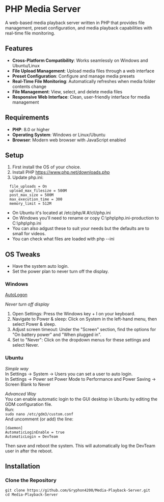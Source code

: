 # PHP Media Server

A web-based media playback server written in PHP that provides file management, preset configuration, and media playback capabilities with real-time file monitoring.

## Features

- **Cross-Platform Compatibility**: Works seamlessly on Windows and Ubuntu/Linux
- **File Upload Management**: Upload media files through a web interface
- **Preset Configuration**: Configure and manage media presets
- **Real-Time File Monitoring**: Automatically refreshes when media folder contents change
- **File Management**: View, select, and delete media files
- **Responsive Web Interface**: Clean, user-friendly interface for media management

## Requirements

- **PHP**: 8.0 or higher
- **Operating System**: Windows or Linux/Ubuntu
- **Browser**: Modern web browser with JavaScript enabled

## Setup

1. First install the OS of your choice.
2. Install PHP <https://www.php.net/downloads.php>
3. Update php.ini:
```
  file_uploads = On
  upload_max_filesize = 500M
  post_max_size = 500M
  max_execution_time = 300
  memory_limit = 512M
```
- On Ubuntu it's located at /etc/php/#.#/cli/php.ini
- On Windows you'll need to rename or copy C:\php\php.ini-production to C:\php\php.ini
- You can also adgust these to suit your needs but the defaults are to small for videos.
- You can check what files are loaded with php --ini

## OS Tweaks
- Have the system auto login. 
- Set the power plan to never turn off the display. 

### Windows 
[AutoLogon](https://learn.microsoft.com/en-us/sysinternals/downloads/autologon)  
  
*Never turn off display*  
1. Open Settings: Press the Windows key + I on your keyboard.
2. Navigate to Power & sleep: Click on System in the left-hand menu, then select Power & sleep.
3. Adjust screen timeout: Under the "Screen" section, find the options for "On battery power" and "When plugged in".
4. Set to "Never": Click on the dropdown menus for these settings and select Never.

### Ubuntu 
*Simple way*  
In Settings -> System -> Users you can set a user to auto login.  
In Settings -> Power set Power Mode to Performance and Power Saving -> Screen Blank to Never  

*Advanced Way*  
You can enable automatic login to the GUI desktop in Ubuntu by editing the GDM configuration file.  
Run:  
```sudo nano /etc/gdm3/custom.conf```  
And uncomment (or add) the line: 
```
[daemon]
AutomaticLoginEnable = true
AutomaticLogin = DevTeam
```
Then save and reboot the system. This will automatically log the DevTeam user in after the reboot.

## Installation

### Clone the Repository
```
git clone https://github.com/Gryphon4200/Media-Playback-Server.git
cd Media-Playback-Server
```


